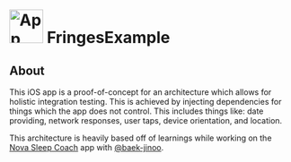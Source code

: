 <img src="https://cloud.githubusercontent.com/assets/309224/21964712/bc5d538c-db51-11e6-9f29-347c64d649e2.png" alt="App Logo" width="60" height="60"> FringesExample
======================================

## About

This iOS app is a proof-of-concept for an architecture which allows for holistic integration testing. This is achieved by injecting dependencies for things which the app does not control. This includes things like: date providing, network responses, user taps, device orientation, and location.

This architecture is heavily based off of learnings while working on the [Nova Sleep Coach](https://itunes.apple.com/us/app/nova-sleep-coach-from-lumosity/id1010863569) app with [@baek-jinoo](https://github.com/baek-jinoo).
